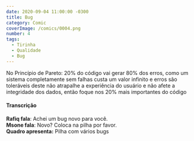 ```yaml
---
date: 2020-09-04 11:00:00 -0300
title: Bug
category: Comic
coverImage: /comics/0004.png
number: 4
tags:
  - Tirinha
  - Qualidade
  - Bug
---
```


No Princípio de Pareto: 20% do código vai gerar 80% dos erros, como um sistema completamente sem falhas custa um valor infinito e erros são toleráveis deste não atrapalhe a experiência do usuário e não afete a integridade dos dados, então foque nos 20% mais importantes do código

#### Transcrição

**Rafiq fala**: Achei um bug novo para você.  
**Msone fala**: Novo? Coloca na pilha por favor.  
**Quadro apresenta:** Pilha com vários bugs  
